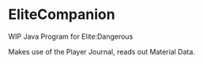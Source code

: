 # EliteCompanion
WIP Java Program for Elite:Dangerous

Makes use of the Player Journal, reads out Material Data.
